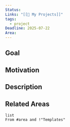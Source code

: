```yaml
---
Status: 
Links: "[[🚧 My Projects]]"
tags:
  - project
Deadline: 2025-07-22
Area:
---
```

## Goal

## Motivation

## Description

## Related Areas

```dataview
list
From #area and !"Templates"
```
